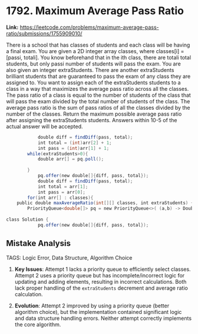 # 1792. Maximum Average Pass Ratio

**Link:** https://leetcode.com/problems/maximum-average-pass-ratio/submissions/1755909010/

There is a school that has classes of students and each class will be having a final exam. You are given a 2D integer array classes, where classes[i] = [passi, totali]. You know beforehand that in the ith class, there are totali total students, but only passi number of students will pass the exam. You are also given an integer extraStudents. There are another extraStudents brilliant students that are guaranteed to pass the exam of any class they are assigned to. You want to assign each of the extraStudents students to a class in a way that maximizes the average pass ratio across all the classes. The pass ratio of a class is equal to the number of students of the class that will pass the exam divided by the total number of students of the class. The average pass ratio is the sum of pass ratios of all the classes divided by the number of the classes. Return the maximum possible average pass ratio after assigning the extraStudents students. Answers within 10-5 of the actual answer will be accepted.

```java
            double diff = findDiff(pass, total);
            int total = (int)arr[2] + 1;
            int pass = (int)arr[1] + 1;
        while(extraStudents>0){
            double arr[] = pq.poll();
        
        }
            pq.offer(new double[]{diff, pass, total});
            double diff = findDiff(pass, total);
            int total = arr[1];
            int pass = arr[0];
        for(int arr[] : classes){
    public double maxAverageRatio(int[][] classes, int extraStudents) {
        PriorityQueue<double[]> pq = new PriorityQueue<>( (a,b) -> Double.compare(b[0],a[0])); 
        
class Solution {
            pq.offer(new double[]{diff, pass, total});
```

## Mistake Analysis

TAGS: Logic Error, Data Structure, Algorithm Choice

1. **Key Issues**: Attempt 1 lacks a priority queue to efficiently select classes.  Attempt 2 uses a priority queue but has incomplete/incorrect logic for updating and adding elements, resulting in incorrect calculations. Both lack proper handling of the `extraStudents` decrement and average ratio calculation.

2. **Evolution**: Attempt 2 improved by using a priority queue (better algorithm choice), but the implementation contained significant logic and data structure handling errors.  Neither attempt correctly implements the core algorithm.

